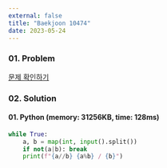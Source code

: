 ```yaml
---
external: false
title: "Baekjoon 10474"
date: 2023-05-24
---
```


### 01. Problem

[문제 확인하기](https://www.acmicpc.net/problem/10474)

### 02. Solution

#### 01. Python (memory: 31256KB, time: 128ms)

```Python
while True:
    a, b = map(int, input().split())
    if not(a|b): break
    print(f"{a//b} {a%b} / {b}")
```
